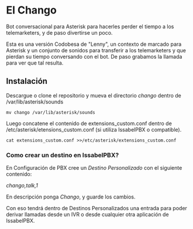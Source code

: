 # El Chango

Bot conversacional para Asterisk para hacerles perder el tiempo a los telemarketers, y de paso divertirse un poco.

Esta es una versión Codobesa de "Lenny", un contexto de marcado para Asterisk y un conjunto de sonidos para transferir
a los telemarketers y que pierdan su tiempo conversando con el bot. De paso grabamos la llamada para ver que tal resulta.

## Instalación

Descargue o clone el repositorio y mueva el directorio *chango* dentro de /var/lib/asterisk/sounds

```
mv chango /var/lib/asterisk/sounds
```

Luego concatene el contenido de extensions_custom.conf dentro de /etc/asterisk/etensions_custom.conf (si utiliza IssabelPBX o
compatible).

```
cat extensions_custom.conf >>/etc/asterisk/extensions_custom.conf
```

### Como crear un destino en IssabelPBX?

En Configuración de PBX cree un *Destino Personalizado* con el siguiente contenido:

_chango,talk,1_

En descripción ponga _Chango_, y guarde los cambios.

Con eso tendrá dentro de Destinos Personalizados una entrada para poder derivar llamadas desde un IVR o desde cualquier otra aplicación de IssabelPBX.
